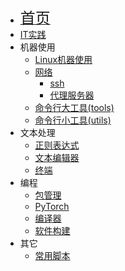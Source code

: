 * [<font size=5>首页</font>](/)
* [IT实践](/IT-practice/)
* 机器使用
  * [Linux机器使用](/IT-practice/linux)
  * [网络](/IT-practice/network)
    * [ssh](/IT-practice/ssh)
    * [代理服务器](/IT-practice/proxy)
  * [命令行大工具(tools)](/IT-practice/terminal-tools)
  * [命令行小工具(utils)](/IT-practice/terminal-utils)
* 文本处理
  * [正则表达式](/IT-practice/regex)
  * [文本编辑器](/IT-practice/editors)
  * [终端](/IT-practice/terminal)
* 编程
  * [包管理](/IT-practice/packages)
  * [PyTorch](/IT-practice/pytorch)
  * [编译器](/IT-practice/compile)
  * [软件构建](/IT-practice/build)
* 其它
  * [常用脚本](/IT-practice/common-script)